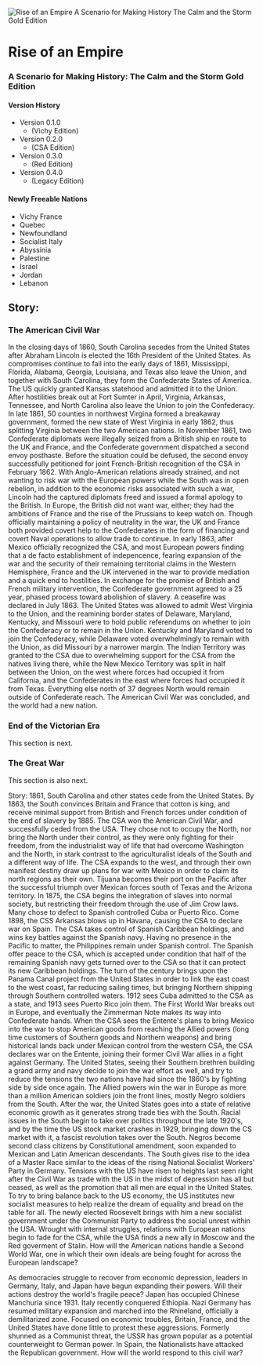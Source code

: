 ![Rise of an Empire A Scenario for Making History The Calm and the Storm Gold Edition](https://github.com/tyrelius/MHG-Rise-of-an-Empire/tree/master/art_files/monument_battle.png "Rise of an Empire")

# Rise of an Empire
### A Scenario for Making History: The Calm and the Storm Gold Edition

#### Version History
- Version 0.1.0
  - (Vichy Edition)
- Version 0.2.0
  - (CSA Edition)
- Version 0.3.0
  - (Red Edition)
- Version 0.4.0
  - (Legacy Edition)

#### Newly Freeable Nations
- Vichy France
- Quebec
- Newfoundland
- Socialist Italy
- Abyssinia
- Palestine
- Israel
- Jordan
- Lebanon

## Story:
### The American Civil War
In the closing days of 1860, South Carolina secedes from the United States after Abraham Lincoln is elected the 16th President of the United States. As compromises continue to fail into the early days of 1861, Mississippi, Florida, Alabama, Georgia, Louisiana, and Texas also leave the Union, and together with South Carolina, they form the Confederate States of America. The US quickly granted Kansas statehood and admitted it to the Union. After hostilities break out at Fort Sumter in April, Virginia, Arkansas, Tennessee, and North Carolina also leave the Union to join the Confederacy. In late 1861, 50 counties in northwest Virgina formed a breakaway government, formed the new state of West Virginia in early 1862, thus splitting Virginia between the two American nations. In November 1861, two Confederate diplomats were illegally seized from a British ship en route to the UK and France, and the Confederate government dispatched a second envoy posthaste. Before the situation could be defused, the second envoy successfully petitioned for joint French-British recognition of the CSA in February 1862. With Anglo-American relations already strained, and not wanting to risk war with the European powers while the South was in open rebelion, in addition to the economic risks associated with such a war, Lincoln had the captured diplomats freed and issued a formal apology to the British. In Europe, the British did not want war, either; they had the ambitions of France and the rise of the Prussians to keep watch on. Though officially maintaining a policy of neutrality in the war, the UK and France both provided covert help to the Confederates in the form of financing and covert Naval operations to allow trade to continue. In early 1863, after Mexico officially recognized the CSA, and most European powers finding that a de facto establishment of indepencence, fearing expansion of the war and the security of their remaining territorial claims in the Western Hemisphere, France and the UK intervened in the war to provide mediation and a quick end to hostilities. In exchange for the promise of British and French military intervention, the Confederate government agreed to a 25 year, phased process toward abolishion of slavery. A ceasefire was declared in July 1863. The United States was allowed to admit West Virginia to the Union, and the reamining border states of Delaware, Maryland, Kentucky, and Missouri were to hold public referendums on whether to join the Confederacy or to remain in the Union. Kentucky and Maryland voted to join the Confederacy, while Delaware voted overwhelmingly to remain with the Union, as did Missouri by a narrower margin. The Indian Territory was granted to the CSA due to overwhelming support for the CSA from the natives living there, while the New Mexico Territory was split in half between the Union, on the west where forces had occupied it from California, and the Confederates in the east where forces had occupied it from Texas. Everything else north of 37 degrees North would remain outside of Confederate reach. The American Civil War was concluded, and the world had a new nation.

### End of the Victorian Era
This section is next.

### The Great War
This section is also next.




Story: 1861, South Carolina and other states cede from the United States. By 1863, the South convinces Britain and France that cotton is king, and receive minimal support from British and French forces under condition of the end of slavery by 1885. The CSA won the American Civil War, and successfully ceded from the USA. They chose not to occupy the North, nor bring the North under their control, as they were only fighting for their freedom, from the industrialist way of life that had overcome Washington and the North, in stark contrast to the agriculturalist ideals of the South and a different way of life. The CSA expands to the west, and through their own manifest destiny draw up plans for war with Mexico in order to claim its north regions as their own. Tijuana becomes their port on the Pacific after the successful triumph over Mexican forces south of Texas and the Arizona territory. In 1875, the CSA begins the integration of slaves into normal society, but restricting their freedom through the use of Jim Crow laws. Many chose to defect to Spanish controlled Cuba or Puerto Rico. Come 1898, the CSS Arkansas blows up in Havana, causing the CSA to declare war on Spain. The CSA takes control of Spanish Caribbean holdings, and wins key battles against the Spanish navy. Having no presence in the Pacific to matter, the Philippines remain under Spanish control. The Spanish offer peace to the CSA, which is accepted under condition that half of the remaining Spanish navy gets turned over to the CSA so that it can protect its new Caribbean holdings. The turn of the century brings upon the Panama Canal project from the United States in order to link the east coast to the west coast, far reducing sailing times, but bringing Northern shipping through Southern controlled waters. 1912 sees Cuba admitted to the CSA as a state, and 1913 sees Puerto Rico join them. The First World War breaks out in Europe, and eventually the Zimmerman Note makes its way into Confederate hands. When the CSA sees the Entente's plans to bring Mexico into the war to stop American goods from reaching the Allied powers (long time customers of Southern goods and Northern weapons) and bring historical lands back under Mexican control from the western CSA, the CSA declares war on the Entente, joining their former Civil War allies in a fight against Germany. The United States, seeing their Southern brethren building a grand army and navy decide to join the war effort as well, and try to reduce the tensions the two nations have had since the 1860's by fighting side by side once again. The Allied powers win the war in Europe as more than a million American soldiers join the front lines, mostly Negro soldiers from the South. After the war, the United States goes into a state of relative economic growth as it generates strong trade ties with the South. Racial issues in the South begin to take over politics throughout the late 1920's, and by the time the US stock market crashes in 1929, bringing down the CS market with it, a fascist revolution takes over the South. Negros become second class citizens by Constitutional amendment, soon expanded to Mexican and Latin American descendants. The South gives rise to the idea of a Master Race similar to the ideas of the rising National Socialist Workers' Party in Germany. Tensions with the US have risen to heights last seen right after the Civil War as trade with the US in the midst of depression has all but ceased, as well as the promotion that all men are equal in the United States. To try to bring balance back to the US economy, the US institutes new socialist measures to help realize the dream of equality and bread on the table for all. The newly elected Roosevelt brings with him a new socialist government under the Communist Party to address the social unrest within the USA. Wrought with internal struggles, relations with European nations begin to fade for the CSA, while the USA finds a new ally in Moscow and the Red goverment of Stalin. How will the American nations handle a Second World War, one in which their own ideals are being fought for across the European landscape?


As democracies struggle to recover from economic depression, leaders in Germany, Italy, and Japan have begun expanding their powers.  Will their actions destroy the world&apos;s fragile peace?&#010;&#010;Japan has occupied Chinese Manchuria since 1931.  Italy recently conquered Ethiopia. Nazi Germany has resumed military expansion and marched into the Rhineland, officially a demilitarized zone.  Focused on economic troubles, Britain, France, and the United States have done little to protest these aggressions.  Formerly shunned as a Communist threat, the USSR has grown popular as a potential counterweight to German power. &#010;&#010;In Spain, the Nationalists have attacked the Republican government.  How will the world respond to this civil war?
